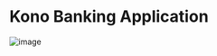 # Kono Banking Application

![image](https://github.com/user-attachments/assets/e0cab57a-df52-4b0d-873a-313ea348cfc0)



